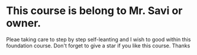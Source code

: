 # This course is belong to Mr. Savi or owner.

Pleae taking care to step by step self-leanting and I wish to good within this foundation course. Don't forget to give a star if you like this course. Thanks